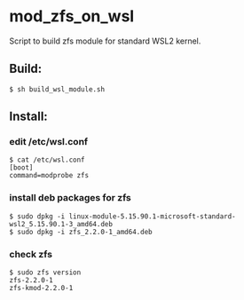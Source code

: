 # mod_zfs_on_wsl
Script to build zfs module for standard WSL2 kernel.

## Build:
```
$ sh build_wsl_module.sh
```

## Install:

### edit /etc/wsl.conf
```
$ cat /etc/wsl.conf
[boot]
command=modprobe zfs
```

### install deb packages for zfs
```
$ sudo dpkg -i linux-module-5.15.90.1-microsoft-standard-wsl2_5.15.90.1-3_amd64.deb
$ sudo dpkg -i zfs_2.2.0-1_amd64.deb
```

### check zfs
```
$ sudo zfs version
zfs-2.2.0-1
zfs-kmod-2.2.0-1
```
